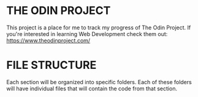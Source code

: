 # THE ODIN PROJECT

This project is a place for me to track my progress of The Odin Project. If you're interested in learning Web Development check them out: https://www.theodinproject.com/

# FILE STRUCTURE

Each section will be organized into specific folders. Each of these folders will have individual files that will contain the code from that section.

